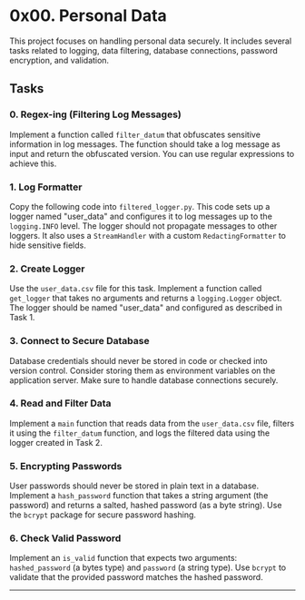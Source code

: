 # 0x00. Personal Data

This project focuses on handling personal data securely. It includes several tasks related to logging, data filtering, database connections, password encryption, and validation.

## Tasks

### 0. Regex-ing (Filtering Log Messages)

Implement a function called `filter_datum` that obfuscates sensitive information in log messages. The function should take a log message as input and return the obfuscated version. You can use regular expressions to achieve this.

### 1. Log Formatter

Copy the following code into `filtered_logger.py`. This code sets up a logger named "user_data" and configures it to log messages up to the `logging.INFO` level. The logger should not propagate messages to other loggers. It also uses a `StreamHandler` with a custom `RedactingFormatter` to hide sensitive fields.

### 2. Create Logger

Use the `user_data.csv` file for this task. Implement a function called `get_logger` that takes no arguments and returns a `logging.Logger` object. The logger should be named "user_data" and configured as described in Task 1.

### 3. Connect to Secure Database

Database credentials should never be stored in code or checked into version control. Consider storing them as environment variables on the application server. Make sure to handle database connections securely.

### 4. Read and Filter Data

Implement a `main` function that reads data from the `user_data.csv` file, filters it using the `filter_datum` function, and logs the filtered data using the logger created in Task 2.

### 5. Encrypting Passwords

User passwords should never be stored in plain text in a database. Implement a `hash_password` function that takes a string argument (the password) and returns a salted, hashed password (as a byte string). Use the `bcrypt` package for secure password hashing.

### 6. Check Valid Password

Implement an `is_valid` function that expects two arguments: `hashed_password` (a bytes type) and `password` (a string type). Use `bcrypt` to validate that the provided password matches the hashed password.

---